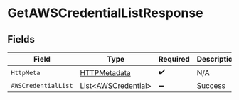 # GetAWSCredentialListResponse


## Fields

| Field                                                           | Type                                                            | Required                                                        | Description                                                     |
| --------------------------------------------------------------- | --------------------------------------------------------------- | --------------------------------------------------------------- | --------------------------------------------------------------- |
| `HttpMeta`                                                      | [HTTPMetadata](../../Models/Components/HTTPMetadata.md)         | :heavy_check_mark:                                              | N/A                                                             |
| `AWSCredentialList`                                             | List<[AWSCredential](../../Models/Components/AWSCredential.md)> | :heavy_minus_sign:                                              | Success                                                         |